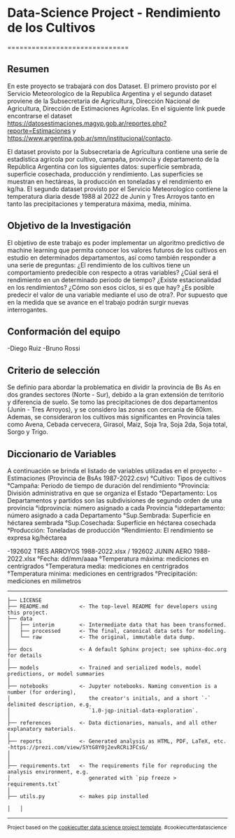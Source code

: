 # Data-Science Project -  Rendimiento de los Cultivos
==============================

## Resumen
En este proyecto se trabajará con dos Dataset.  El primero provisto por el Servicio Meteorologíco de la Republica Argentina y el segundo dataset proviene de la Subsecretaria de Agricultura, Dirección Nacional de Agricultura, Dirección de Estimaciones Agrícolas. En el siguiente link puede encontrarse el dataset https://datosestimaciones.magyp.gob.ar/reportes.php?reporte=Estimaciones y https://www.argentina.gob.ar/smn/institucional/contacto.

El dataset provisto por la Subsecretaria de Agricultura contiene una serie de estadística agrícola por cultivo, campaña, provincia y departamento de la República Argentina con los siguientes datos: superficie sembrada, superficie cosechada, producción y rendimiento. Las superficies se muestran en hectáreas, la producción en toneladas y el rendimiento en kg/ha.
El segundo dataset provisto por el Servicio Meteorologíco contiene la temperatura diaria desde 1988 al 2022 de Junin y Tres Arroyos tanto en tanto las precipitaciones  y temperatura máxima, media, mínima.  

## Objetivo de la Investigación
El objetivo de este trabajo es poder implementar un algoritmo predictivo de machine learning que permita conocer los valores futuros de los cultivos en estudio en determinados departamentos, así como también responder a una serie de preguntas: ¿El rendimiento de los cultivos tiene un comportamiento predecible con respecto a otras variables? ¿Cúal será el rendimiento en un determinado periodo de tiempo? ¿Existe estacionalidad en los rendimientos? ¿Cómo son esos ciclos, si es que hay? ¿Es posible predecir el valor de una variable mediante el uso de otra?. Por supuesto que en la medida que se avance en el trabajo podrán surgir nuevas interrogantes.

## Conformación del equipo
-Diego Ruiz
-Bruno Rossi


## Criterio de selección
Se definio para abordar la problematica en dividir la provincia de Bs As en dos grandes sectores (Norte - Sur), debido a la gran extensión de territorio y diferencia de suelo.  Se tomo las precipitaciones de dos departamentos (Junin - Tres Arroyos), y se considero las zonas con cercania de 60km.  Ademas, se consideraron los cultivos más significantes en Provincia tales como Avena, Cebada cervecera, Girasol, Maiz, Soja 1ra, Soja 2da, Soja total, Sorgo y Trigo.


## Diccionario de Variables
A continuación se brinda el listado de variables utilizadas en el proyecto:
-Estimaciones (Provincia de BsAs 1987-2022.csv)
°Cultivo: Tipos de cultivos
°Campaña: Periodo de tiempo de duración del rendimiento
°Provincia: División administrativa en que se organiza el Estado
°Departamento: Los Departamentos y partidos son las subdivisiones de segundo orden de una provincia
°idprovincia: número asignado a cada Provincia
°iddepartamento: número asignado a cada Departamento
°Sup.Sembrada: Superficie en héctarea sembrada
°Sup.Cosechada: Superficie en héctarea cosechada
°Producción: Toneladas de producción
°Rendimiento: El rendimiento se expresa kg/héctarea

-192602 TRES ARROYOS 1988-2022.xlsx / 192602 JUNIN AERO 1988-2022.xlsx
°Fecha: dd/mm/aaaa
°Temperatura máxima: mediciones en centrigrados
°Temperatura media:  mediciones en centrigrados
°Temperatura minima: mediciones en centrigrados
°Precipitación: mediciones en milimetros 

------------

    ├── LICENSE
    ├── README.md          <- The top-level README for developers using this project.
    ├── data
    │   ├── interim        <- Intermediate data that has been transformed.
    │   ├── processed      <- The final, canonical data sets for modeling.
    │   └── raw            <- The original, immutable data dump.
    │
    ├── docs               <- A default Sphinx project; see sphinx-doc.org for details
    │
    ├── models             <- Trained and serialized models, model predictions, or model summaries
    │
    ├── notebooks          <- Jupyter notebooks. Naming convention is a number (for ordering),
    │                         the creator's initials, and a short `-` delimited description, e.g.
    │                         `1.0-jqp-initial-data-exploration`.
    │
    ├── references         <- Data dictionaries, manuals, and all other explanatory materials.
    │
    ├── reports            <- Generated analysis as HTML, PDF, LaTeX, etc. -https://prezi.com/view/SYtG8Y0j2evRCRi3FCsG/
    │   
    │
    ├── requirements.txt   <- The requirements file for reproducing the analysis environment, e.g.
    │                         generated with `pip freeze > requirements.txt`
    │
    ├── utils.py           <- makes pip installed
  
    │   │
  

--------

<p><small>Project based on the <a target="_blank" href="https://drivendata.github.io/cookiecutter-data-science/">cookiecutter data science project template</a>. #cookiecutterdatascience</small></p>
